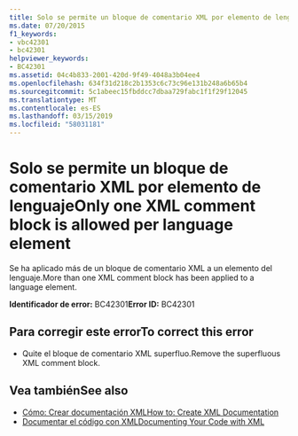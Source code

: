 ```yaml
---
title: Solo se permite un bloque de comentario XML por elemento de lenguaje
ms.date: 07/20/2015
f1_keywords:
- vbc42301
- bc42301
helpviewer_keywords:
- BC42301
ms.assetid: 04c4b833-2001-420d-9f49-4048a3b04ee4
ms.openlocfilehash: 634f31d218c2b1353c6c73c96e131b248a6b65b4
ms.sourcegitcommit: 5c1abeec15fbddcc7dbaa729fabc1f1f29f12045
ms.translationtype: MT
ms.contentlocale: es-ES
ms.lasthandoff: 03/15/2019
ms.locfileid: "58031181"
---
```

# <a name="only-one-xml-comment-block-is-allowed-per-language-element"></a><span data-ttu-id="bd0f7-102">Solo se permite un bloque de comentario XML por elemento de lenguaje</span><span class="sxs-lookup"><span data-stu-id="bd0f7-102">Only one XML comment block is allowed per language element</span></span>
<span data-ttu-id="bd0f7-103">Se ha aplicado más de un bloque de comentario XML a un elemento del lenguaje.</span><span class="sxs-lookup"><span data-stu-id="bd0f7-103">More than one XML comment block has been applied to a language element.</span></span>  
  
 <span data-ttu-id="bd0f7-104">**Identificador de error:** BC42301</span><span class="sxs-lookup"><span data-stu-id="bd0f7-104">**Error ID:** BC42301</span></span>  
  
## <a name="to-correct-this-error"></a><span data-ttu-id="bd0f7-105">Para corregir este error</span><span class="sxs-lookup"><span data-stu-id="bd0f7-105">To correct this error</span></span>  
  
-   <span data-ttu-id="bd0f7-106">Quite el bloque de comentario XML superfluo.</span><span class="sxs-lookup"><span data-stu-id="bd0f7-106">Remove the superfluous XML comment block.</span></span>  
  
## <a name="see-also"></a><span data-ttu-id="bd0f7-107">Vea también</span><span class="sxs-lookup"><span data-stu-id="bd0f7-107">See also</span></span>

- [<span data-ttu-id="bd0f7-108">Cómo: Crear documentación XML</span><span class="sxs-lookup"><span data-stu-id="bd0f7-108">How to: Create XML Documentation</span></span>](../../visual-basic/programming-guide/program-structure/how-to-create-xml-documentation.md)
- [<span data-ttu-id="bd0f7-109">Documentar el código con XML</span><span class="sxs-lookup"><span data-stu-id="bd0f7-109">Documenting Your Code with XML</span></span>](../../visual-basic/programming-guide/program-structure/documenting-your-code-with-xml.md)
